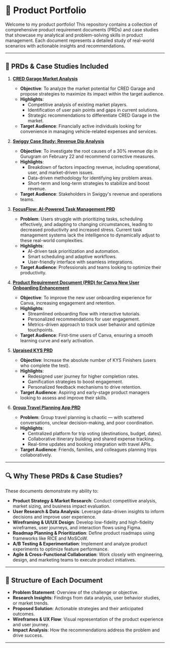 # 🧠 Product Portfolio

Welcome to my product portfolio! This repository contains a collection of comprehensive product requirement documents (PRDs) and case studies that showcase my analytical and problem-solving skills in product management. Each document represents a detailed study of real-world scenarios with actionable insights and recommendations.

---

## 🚀 PRDs & Case Studies Included

1. **[CRED Garage Market Analysis](./CRED.pdf)**
   - **Objective**: To analyze the market potential for CRED Garage and propose strategies to maximize its impact within the target audience.
   - **Highlights**:
     - Competitive analysis of existing market players.
     - Identification of user pain points and gaps in current solutions.
     - Strategic recommendations to differentiate CRED Garage in the market.
   - **Target Audience**: Financially active individuals looking for convenience in managing vehicle-related expenses and services.

2. **[Swiggy Case Study: Revenue Dip Analysis](./Swiggy.pdf)**
   - **Objective**: To investigate the root causes of a 30% revenue dip in Gurugram on February 22 and recommend corrective measures.
   - **Highlights**:
     - Breakdown of factors impacting revenue, including operational, user, and market-driven issues.
     - Data-driven methodology for identifying key problem areas.
     - Short-term and long-term strategies to stabilize and boost revenue.
   - **Target Audience**: Stakeholders in Swiggy's revenue and operations teams.

3. **[FocusFlow: AI-Powered Task Management PRD](./FocusFlow_PRD.pdf)**
   - **Problem**: Users struggle with prioritizing tasks, scheduling effectively, and adapting to changing circumstances, leading to decreased productivity and increased stress. Current task management systems lack the intelligence to dynamically adjust to these real-world complexities.
   - **Highlights**:
     - AI-driven task prioritization and automation.
     - Smart scheduling and adaptive workflows.
     - User-friendly interface with seamless integrations.
   - **Target Audience**: Professionals and teams looking to optimize their productivity.

4. **[Product Requirement Document (PRD) for Canva New User Onboarding Enhancement](./Omnify_PRD.pdf)**
   - **Objective**: To improve the new user onboarding experience for Canva, increasing engagement and retention.
   - **Highlights**:
     - Streamlined onboarding flow with interactive tutorials.
     - Personalized recommendations for user engagement.
     - Metrics-driven approach to track user behavior and optimize touchpoints.
   - **Target Audience**: First-time users of Canva, ensuring a smooth learning curve and early activation.

5. **[Upraised KYS PRD](./UPRAISED_KYS_PRD.pdf)**
   - **Objective**: Increase the absolute number of KYS Finishers (users who complete the test).
   - **Highlights**:
     - Redesigned user journey for higher completion rates.
     - Gamification strategies to boost engagement.
     - Personalized feedback mechanisms to drive retention.
   - **Target Audience**: Aspiring and early-stage product managers looking to assess and improve their skills.

6. **[Group Travel Planning App PRD](./TravelApp_PRD.pdf)**  
   - **Problem**: Group travel planning is chaotic — with scattered conversations, unclear decision-making, and poor coordination.  
   - **Highlights**:
     - Centralized platform for trip voting (destinations, budget, dates).
     - Collaborative itinerary building and shared expense tracking.
     - Real-time updates and booking integration with travel APIs.
   - **Target Audience**: Friends, families, and colleagues planning trips collaboratively.

---

## 🔍 Why These PRDs & Case Studies?

These documents demonstrate my ability to:
- **Product Strategy & Market Research**: Conduct competitive analysis, market sizing, and business impact evaluation.
- **User Research & Data Analysis**: Leverage data-driven insights to inform decisions and improve user experience.
- **Wireframing & UI/UX Design**: Develop low-fidelity and high-fidelity wireframes, user journeys, and interaction flows using Figma.
- **Roadmap Planning & Prioritization**: Define product roadmaps using frameworks like RICE and MoSCoW.
- **A/B Testing & Experimentation**: Implement and analyze product experiments to optimize feature performance.
- **Agile & Cross-Functional Collaboration**: Work closely with engineering, design, and marketing teams to execute product initiatives.

---

## 📂 Structure of Each Document

- **Problem Statement**: Overview of the challenge or objective.
- **Research Insights**: Findings from data analysis, user behavior studies, or market trends.
- **Proposed Solution**: Actionable strategies and their anticipated outcomes.
- **Wireframes & UX Flow**: Visual representation of the product experience and user journey.
- **Impact Analysis**: How the recommendations address the problem and drive success.

---
